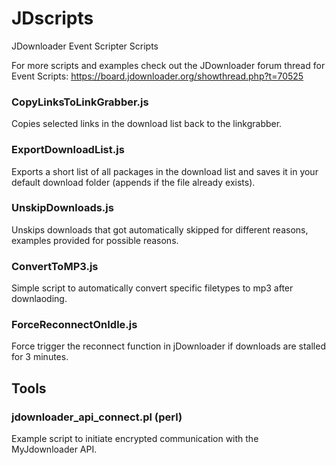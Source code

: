 # JDscripts
JDownloader Event Scripter Scripts

For more scripts and examples check out the JDownloader forum thread for Event Scripts:
https://board.jdownloader.org/showthread.php?t=70525

### CopyLinksToLinkGrabber.js

Copies selected links in the download list back to the linkgrabber.

### ExportDownloadList.js

Exports a short list of all packages in the download list and saves it in your default download folder (appends if the file already exists).

### UnskipDownloads.js

Unskips downloads that got automatically skipped for different reasons, examples provided for possible reasons.

### ConvertToMP3.js

Simple script to automatically convert specific filetypes to mp3 after downlaoding.

### ForceReconnectOnIdle.js

Force trigger the reconnect function in jDownloader if downloads are stalled for 3 minutes.

## Tools

### jdownloader_api_connect.pl (perl)

Example script to initiate encrypted communication with the MyJdownloader API.
